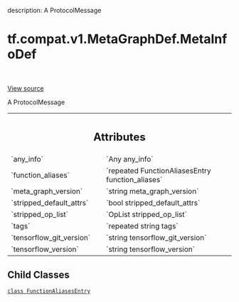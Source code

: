 description: A ProtocolMessage

<div itemscope itemtype="http://developers.google.com/ReferenceObject">
<meta itemprop="name" content="tf.compat.v1.MetaGraphDef.MetaInfoDef" />
<meta itemprop="path" content="Stable" />
<meta itemprop="property" content="FunctionAliasesEntry"/>
</div>

# tf.compat.v1.MetaGraphDef.MetaInfoDef

<!-- Insert buttons and diff -->

<table class="tfo-notebook-buttons tfo-api nocontent" align="left">

</table>

<a target="_blank" href="/code/stable/tensorflow/core/protobuf/meta_graph.proto">View source</a>



A ProtocolMessage

<!-- Placeholder for "Used in" -->




<!-- Tabular view -->
 <table class="responsive fixed orange">
<colgroup><col width="214px"><col></colgroup>
<tr><th colspan="2"><h2 class="add-link">Attributes</h2></th></tr>

<tr>
<td>
`any_info`
</td>
<td>
`Any any_info`
</td>
</tr><tr>
<td>
`function_aliases`
</td>
<td>
`repeated FunctionAliasesEntry function_aliases`
</td>
</tr><tr>
<td>
`meta_graph_version`
</td>
<td>
`string meta_graph_version`
</td>
</tr><tr>
<td>
`stripped_default_attrs`
</td>
<td>
`bool stripped_default_attrs`
</td>
</tr><tr>
<td>
`stripped_op_list`
</td>
<td>
`OpList stripped_op_list`
</td>
</tr><tr>
<td>
`tags`
</td>
<td>
`repeated string tags`
</td>
</tr><tr>
<td>
`tensorflow_git_version`
</td>
<td>
`string tensorflow_git_version`
</td>
</tr><tr>
<td>
`tensorflow_version`
</td>
<td>
`string tensorflow_version`
</td>
</tr>
</table>



## Child Classes
[`class FunctionAliasesEntry`](../../../../tf/compat/v1/MetaGraphDef/MetaInfoDef/FunctionAliasesEntry.md)

